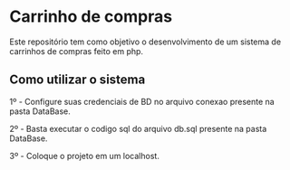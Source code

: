 # Carrinho de compras
Este repositório tem como objetivo o desenvolvimento de um sistema de carrinhos de compras feito em php. <br />

## Como utilizar o sistema
1º - Configure suas credenciais de BD no arquivo conexao presente na pasta DataBase.

2º - Basta executar o codigo sql do arquivo db.sql presente na pasta DataBase.

3º - Coloque o projeto em um localhost.